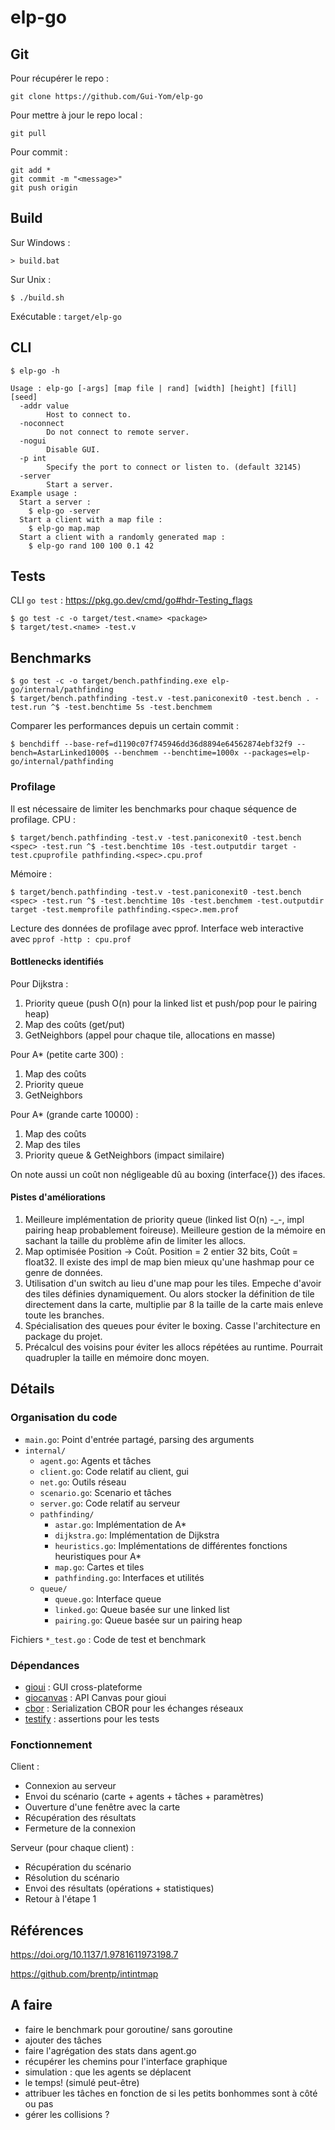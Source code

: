 # elp-go

## Git

Pour récupérer le repo :

```shell
git clone https://github.com/Gui-Yom/elp-go
```

Pour mettre à jour le repo local :

```shell
git pull
```

Pour commit :

```shell
git add *
git commit -m "<message>"
git push origin
```

## Build

Sur Windows :

```shell
> build.bat
```

Sur Unix :

```shell
$ ./build.sh
```

Exécutable : `target/elp-go`

## CLI

`$ elp-go -h`

```
Usage : elp-go [-args] [map file | rand] [width] [height] [fill] [seed]
  -addr value
        Host to connect to.
  -noconnect
        Do not connect to remote server.
  -nogui
        Disable GUI.
  -p int
        Specify the port to connect or listen to. (default 32145)
  -server
        Start a server.
Example usage :
  Start a server :
    $ elp-go -server
  Start a client with a map file :
    $ elp-go map.map
  Start a client with a randomly generated map :
    $ elp-go rand 100 100 0.1 42
```

## Tests

CLI `go test` : https://pkg.go.dev/cmd/go#hdr-Testing_flags

```shell
$ go test -c -o target/test.<name> <package>
$ target/test.<name> -test.v
```

## Benchmarks

```shell
$ go test -c -o target/bench.pathfinding.exe elp-go/internal/pathfinding
$ target/bench.pathfinding -test.v -test.paniconexit0 -test.bench . -test.run ^$ -test.benchtime 5s -test.benchmem
```

Comparer les performances depuis un certain commit :

```shell
$ benchdiff --base-ref=d1190c07f745946dd36d8894e64562874ebf32f9 --bench=AstarLinked1000$ --benchmem --benchtime=1000x --packages=elp-go/internal/pathfinding
```

### Profilage

Il est nécessaire de limiter les benchmarks pour chaque séquence de profilage. CPU :

```shell
$ target/bench.pathfinding -test.v -test.paniconexit0 -test.bench <spec> -test.run ^$ -test.benchtime 10s -test.outputdir target -test.cpuprofile pathfinding.<spec>.cpu.prof
```

Mémoire :

```shell
$ target/bench.pathfinding -test.v -test.paniconexit0 -test.bench <spec> -test.run ^$ -test.benchtime 10s -test.benchmem -test.outputdir target -test.memprofile pathfinding.<spec>.mem.prof
```

Lecture des données de profilage avec pprof. Interface web interactive avec `pprof -http : cpu.prof`

#### Bottlenecks identifiés

Pour Dijkstra :

1. Priority queue (push O(n) pour la linked list et push/pop pour le pairing heap)
2. Map des coûts (get/put)
3. GetNeighbors (appel pour chaque tile, allocations en masse)

Pour A* (petite carte 300) :

1. Map des coûts
2. Priority queue
3. GetNeighbors

Pour A* (grande carte 10000) :

1. Map des coûts
2. Map des tiles
3. Priority queue & GetNeighbors (impact similaire)

On note aussi un coût non négligeable dû au boxing (interface{}) des ifaces.

#### Pistes d'améliorations

1. Meilleure implémentation de priority queue (linked list O(n) -_-, impl pairing heap probablement foireuse). Meilleure
   gestion de la mémoire en sachant la taille du problème afin de limiter les allocs.
2. Map optimisée Position -> Coût. Position = 2 entier 32 bits, Coût = float32. Il existe des impl de map bien mieux
   qu'une hashmap pour ce genre de données.
3. Utilisation d'un switch au lieu d'une map pour les tiles. Empeche d'avoir des tiles définies dynamiquement. Ou alors
   stocker la définition de tile directement dans la carte, multiplie par 8 la taille de la carte mais enleve toute les
   branches.
4. Spécialisation des queues pour éviter le boxing. Casse l'architecture en package du projet.
5. Précalcul des voisins pour éviter les allocs répétées au runtime. Pourrait quadrupler la taille en mémoire donc
   moyen.

## Détails

### Organisation du code

- `main.go`: Point d'entrée partagé, parsing des arguments
- `internal/`
    - `agent.go`: Agents et tâches
    - `client.go`: Code relatif au client, gui
    - `net.go`: Outils réseau
    - `scenario.go`: Scenario et tâches
    - `server.go`: Code relatif au serveur
    - `pathfinding/`
        - `astar.go`: Implémentation de A*
        - `dijkstra.go`: Implémentation de Dijkstra
        - `heuristics.go`: Implémentations de différentes fonctions heuristiques pour A*
        - `map.go`: Cartes et tiles
        - `pathfinding.go`: Interfaces et utilités
    - `queue/`
        - `queue.go`: Interface queue
        - `linked.go`: Queue basée sur une linked list
        - `pairing.go`: Queue basée sur un pairing heap

Fichiers `*_test.go` : Code de test et benchmark

### Dépendances

- [gioui](https://gioui.org) : GUI cross-plateforme
- [giocanvas](https://github.com/ajstarks/giocanvas) : API Canvas pour gioui
- [cbor](https://github.com/fxamacker/cbor) : Serialization CBOR pour les échanges réseaux
- [testify](https://github.com/stretchr/testify) : assertions pour les tests

### Fonctionnement

Client :

- Connexion au serveur
- Envoi du scénario (carte + agents + tâches + paramètres)
- Ouverture d'une fenêtre avec la carte
- Récupération des résultats
- Fermeture de la connexion

Serveur (pour chaque client) :

- Récupération du scénario
- Résolution du scénario
- Envoi des résultats (opérations + statistiques)
- Retour à l'étape 1

## Références

https://doi.org/10.1137/1.9781611973198.7

https://github.com/brentp/intintmap

## A faire

- faire le benchmark pour goroutine/ sans goroutine
- ajouter des tâches
- faire l'agrégation des stats dans agent.go
- récupérer les chemins pour l'interface graphique
- simulation : que les agents se déplacent
- le temps! (simulé peut-être)
- attribuer les tâches en fonction de si les petits bonhommes sont à côté ou pas
- gérer les collisions ?
